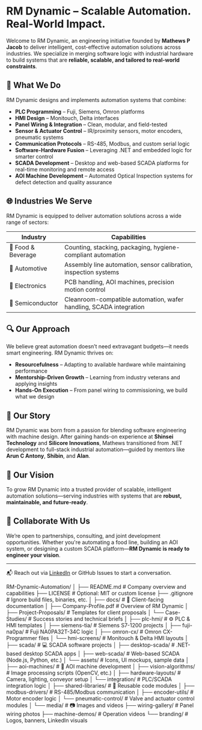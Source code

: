 # RM Dynamic – Scalable Automation. Real-World Impact.

Welcome to RM Dynamic, an engineering initiative founded by **Mathews P Jacob** to deliver intelligent, cost-effective automation solutions across industries. We specialize in merging software logic with industrial hardware to build systems that are **reliable, scalable, and tailored to real-world constraints**.

## 🧠 What We Do

RM Dynamic designs and implements automation systems that combine:

- **PLC Programming** – Fuji, Siemens, Omron platforms  
- **HMI Design** – Monitouch, Delta interfaces  
- **Panel Wiring & Integration** – Clean, modular, and field-tested  
- **Sensor & Actuator Control** – IR/proximity sensors, motor encoders, pneumatic systems  
- **Communication Protocols** – RS-485, Modbus, and custom serial logic  
- **Software-Hardware Fusion** – Leveraging .NET and embedded logic for smarter control  
- **SCADA Development** – Desktop and web-based SCADA platforms for real-time monitoring and remote access  
- **AOI Machine Development** – Automated Optical Inspection systems for defect detection and quality assurance

## 🌐 Industries We Serve

RM Dynamic is equipped to deliver automation solutions across a wide range of sectors:

| Industry              | Capabilities                                                                 |
|-----------------------|------------------------------------------------------------------------------|
| 🥘 Food & Beverage     | Counting, stacking, packaging, hygiene-compliant automation                  |
| 🚗 Automotive          | Assembly line automation, sensor calibration, inspection systems             |
| 📱 Electronics         | PCB handling, AOI machines, precision motion control                         |
| 🧪 Semiconductor       | Cleanroom-compatible automation, wafer handling, SCADA integration           |

## 🔍 Our Approach

We believe great automation doesn’t need extravagant budgets—it needs smart engineering. RM Dynamic thrives on:

- **Resourcefulness** – Adapting to available hardware while maintaining performance  
- **Mentorship-Driven Growth** – Learning from industry veterans and applying insights  
- **Hands-On Execution** – From panel wiring to commissioning, we build what we design

## 🌱 Our Story

RM Dynamic was born from a passion for blending software engineering with machine design. After gaining hands-on experience at **Shinsei Technology** and **Silicore Innovations**, Mathews transitioned from .NET development to full-stack industrial automation—guided by mentors like **Arun C Antony**, **Shibin**, and **Alan**.

## 🎯 Our Vision

To grow RM Dynamic into a trusted provider of scalable, intelligent automation solutions—serving industries with systems that are **robust, maintainable, and future-ready**.

## 🤝 Collaborate With Us

We’re open to partnerships, consulting, and joint development opportunities. Whether you're automating a food line, building an AOI system, or designing a custom SCADA platform—**RM Dynamic is ready to engineer your vision**.

---

📬 Reach out via [LinkedIn](https://www.linkedin.com/in/mathews-joseph-rmdynamic) or GitHub Issues to start a conversation.

RM-Dynamic-Automation/
│
├── README.md                  # Company overview and capabilities
├── LICENSE                    # Optional: MIT or custom license
├── .gitignore                 # Ignore build files, binaries, etc.
│
├── docs/                      # 📄 Client-facing documentation
│   ├── Company-Profile.pdf    # Overview of RM Dynamic
│   ├── Project-Proposals/     # Templates for client proposals
│   └── Case-Studies/          # Success stories and technical briefs
│
├── plc-hmi/                   # ⚙️ PLC & HMI templates
│   ├── siemens-tia/           # Siemens S7-1200 projects
│   ├── fuji-na0pa/            # Fuji NA0PA32T-34C logic
│   ├── omron-cx/              # Omron CX-Programmer files
│   └── hmi-screens/           # Monitouch & Delta HMI layouts
│
├── scada/                     # 💻 SCADA software projects
│   ├── desktop-scada/         # .NET-based desktop SCADA apps
│   ├── web-scada/             # Web-based SCADA (Node.js, Python, etc.)
│   └── assets/                # Icons, UI mockups, sample data
│
├── aoi-machines/              # 🧠 AOI machine development
│   ├── vision-algorithms/     # Image processing scripts (OpenCV, etc.)
│   ├── hardware-layouts/      # Camera, lighting, conveyor setup
│   └── integration/           # PLC/SCADA integration logic
│
├── shared-libraries/          # 🔌 Reusable code modules
│   ├── modbus-drivers/        # RS-485/Modbus communication
│   ├── encoder-utils/         # Motor encoder logic
│   └── pneumatic-control/     # Valve and actuator control modules
│
└── media/                     # 📷 Images and videos
    ├── wiring-gallery/        # Panel wiring photos
    ├── machine-demos/         # Operation videos
    └── branding/              # Logos, banners, LinkedIn visuals
